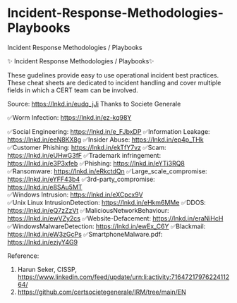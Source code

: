 # Incident-Response-Methodologies-Playbooks
Incident Response Methodologies / Playbooks


✨ Incident Response Methodologies / Playbooks✨

These gudelines provide easy to use operational incident best practices. These cheat sheets are dedicated to incident handling and cover multiple fields in which a CERT team can be involved.

Source: https://lnkd.in/eudq_jJi
Thanks to Societe Generale

✅Worm Infection: https://lnkd.in/ez-kq98Y

✅Social Engineering: https://lnkd.in/e_FJbxDP
✅Information Leakage: https://lnkd.in/eeN8KX8g 
✅Insider Abuse: https://lnkd.in/ep4p_THk 
✅Customer Phishing: https://lnkd.in/ekTfY7vz 
✅Scam: https://lnkd.in/eUHwG3fF 
✅Trademark infringement: https://lnkd.in/e3P3xfeb 
✅Phishing: https://lnkd.in/eYTi3RQ8
✅Ransomware: https://lnkd.in/eRkctdQn 
✅Large_scale_compromise: https://lnkd.in/eYFF43b4 
✅3rd-party_compromise: https://lnkd.in/e8SAu5MT  
✅Windows Intrusion: https://lnkd.in/eXCpcx9V  
✅Unix Linux lntrusionDetection: https://lnkd.in/eHkm6MMe 
✅DDOS: https://lnkd.in/eQ7zZzVt
✅MaliciousNetworkBehaviour: https://lnkd.in/ewVZy2cs
✅Website-Defacement: https://lnkd.in/eraNiHcH 
✅WindowsMalwareDetection: https://lnkd.in/ewEx_C6Y 
✅Blackmail: https://lnkd.in/eW3zGcPs 
✅SmartphoneMalware.pdf: https://lnkd.in/ezjyY4G9


Reference: 
1. Harun Seker, CISSP, https://www.linkedin.com/feed/update/urn:li:activity:7164721797622411264/
2. https://github.com/certsocietegenerale/IRM/tree/main/EN
